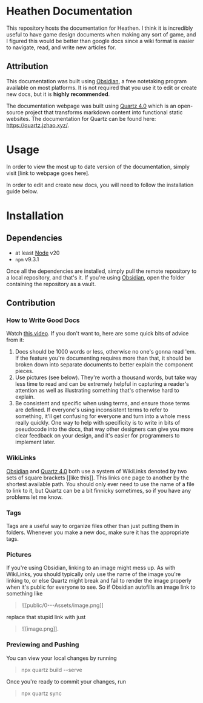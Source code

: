 # Heathen Documentation
This repository hosts the documentation for Heathen. I think it is incredibly useful to have game design documents when making any sort of game, and I figured this would be better than google docs since a wiki format is easier to navigate, read, and write new articles for.
## Attribution
This documentation was built using [Obsidian](https://obsidian.md/), a free notetaking program available on most platforms. It is not required that you use it to edit or create new docs, but it is **highly recommended**.

The documentation webpage was built using [Quartz 4.0](https://github.com/jackyzha0/quartz) which is an open-source project that transforms markdown content into functional static websites. The documentation for Quartz can be found here: https://quartz.jzhao.xyz/.
# Usage
In order to view the most up to date version of the documentation, simply visit [link to webpage goes here].

In order to edit and create new docs, you will need to follow the installation guide below.
# Installation
## Dependencies
- at least [Node](https://nodejs.org/en) v20
- `npm` v9.3.1

Once all the dependencies are installed, simply pull the remote repository to a local repository, and that's it. If you're using [Obsidian](https://obsidian.md/), open the folder containing the repository as a vault.
## Contribution
### How to Write Good Docs
Watch [this video](https://youtu.be/ZE8v7uVGepM?si=0xRAmQpgEUBtHI2P). If you don't want to, here are some quick bits of advice from it:
1. Docs should be 1000 words or less, otherwise no one's gonna read 'em. If the feature you're documenting requires more than that, it should be broken down into separate documents to better explain the component pieces.
2. Use pictures (see below). They're worth a thousand words, but take way less time to read and can be extremely helpful in capturing a reader's attention as well as illustrating something that's otherwise hard to explain.
3. Be consistent and specific when using terms, and ensure those terms are defined. If everyone's using inconsistent terms to refer to something, it'll get confusing for everyone and turn into a whole mess really quickly. One way to help with specificity is to write in bits of pseudocode into the docs, that way other designers can give you more clear feedback on your design, and it's easier for programmers to implement later.
### WikiLinks
[Obsidian](https://obsidian.md/) and [Quartz 4.0](https://github.com/jackyzha0/quartz) both use a system of WikiLinks denoted by two sets of square brackets \[\[like this]]. This links one page to another by the shortest available path. You should only ever need to use the name of a file to link to it, but Quartz can be a bit finnicky sometimes, so if you have any problems let me know.
### Tags
Tags are a useful way to organize files other than just putting them in folders. Whenever you make a new doc, make sure it has the appropriate tags.
### Pictures
If you're using Obsidian, linking to an image might mess up. As with WikiLinks, you should typically only use the name of the image you're linking to, or else Quartz might break and fail to render the image properly when it's public for everyone to see. So if Obsidian autofills an image link to something like 
> \!\[\[public/0---Assets/image.png]]

replace that stupid link with just 
> \!\[\[image.png]].
### Previewing and Pushing
You can view your local changes by running
> npx quartz build --serve

Once you're ready to commit your changes, run
> npx quartz sync